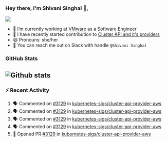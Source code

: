 ### Hey there, I'm Shivani Singhal 👋, 
![](https://komarev.com/ghpvc/?username=shivi28&color=green)

- 🔭 I’m currently working at [VMware](https://tanzu.vmware.com/) as a Software Engineer
- 👯 I have recently started contribution to [Cluster API and it's providers](https://github.com/kubernetes-sigs/cluster-api)
- 😄 Pronouns: she/her
- 💞️ You can reach me out on Slack with handle `@Shivani Singhal` 


### GitHub Stats

![Github stats](https://github-readme-stats.vercel.app/api?username=shivi28&count_private=true&show_icons=true&theme=dark&include_all_commits=true)
---

### :zap: Recent Activity

<!--START_SECTION:activity-->
1. 🗣 Commented on [#3129](https://github.com/kubernetes-sigs/cluster-api-provider-aws/issues/3129) in [kubernetes-sigs/cluster-api-provider-aws](https://github.com/kubernetes-sigs/cluster-api-provider-aws)
2. 🗣 Commented on [#3129](https://github.com/kubernetes-sigs/cluster-api-provider-aws/issues/3129) in [kubernetes-sigs/cluster-api-provider-aws](https://github.com/kubernetes-sigs/cluster-api-provider-aws)
3. 🗣 Commented on [#3129](https://github.com/kubernetes-sigs/cluster-api-provider-aws/issues/3129) in [kubernetes-sigs/cluster-api-provider-aws](https://github.com/kubernetes-sigs/cluster-api-provider-aws)
4. 🗣 Commented on [#3129](https://github.com/kubernetes-sigs/cluster-api-provider-aws/issues/3129) in [kubernetes-sigs/cluster-api-provider-aws](https://github.com/kubernetes-sigs/cluster-api-provider-aws)
5. 💪 Opened PR [#3129](https://github.com/kubernetes-sigs/cluster-api-provider-aws/pull/3129) in [kubernetes-sigs/cluster-api-provider-aws](https://github.com/kubernetes-sigs/cluster-api-provider-aws)
<!--END_SECTION:activity-->

